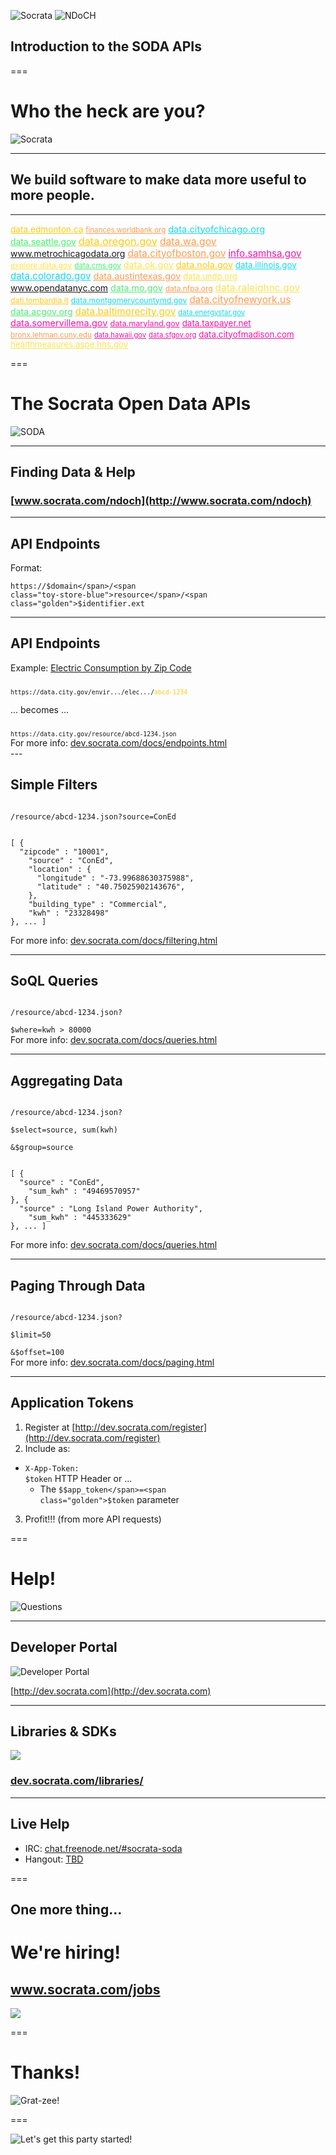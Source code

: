 ![Socrata](/presentations/img/socrata-white-medium.png) ![NDoCH](./img/logo-ndoch-dark.png)
## Introduction to the SODA APIs

===

# Who the heck are you?

![Socrata](/presentations/img/socrata-white.png)

---

<h2>We build <span class="toy-store-blue">software</span> to make data <span class="blushing-salmon">more useful</span> to <span class="golden">more people</span>.</h2>

---

<a href="http://data.edmonton.ca" style="font-size: 0.9718528167552157em; color: #ffca14">data.edmonton.ca</a> <a href="http://finances.worldbank.org" style="font-size: 0.819719552686058em; color: #ff9c4e">finances.worldbank.org</a> <a href="http://data.cityofchicago.org" style="font-size: 1.043138759161384em; color: #12daeb">data.cityofchicago.org</a> <a href="http://data.seattle.gov" style="font-size: 0.9908285962045588em; color: #49f071">data.seattle.gov</a> <a href="http://data.oregon.gov" style="font-size: 1.1644252949557434em; color: #ffca14">data.oregon.gov</a> <a href="http://data.wa.gov" style="font-size: 1.1222658041916949em; color: #ff9c4e">data.wa.gov</a> <a href="http://www.metrochicagodata.org" style="font-size: 1.0794537548060201em; color: #ffe34e">www.metrochicagodata.org</a> <a href="http://data.cityofboston.gov" style="font-size: 1.087944653283771em; color: #ff9c4e">data.cityofboston.gov</a> <a href="http://info.samhsa.gov" style="font-size: 1.0787512029829642em; color: #f513aa">info.samhsa.gov</a> <a href="http://explore.data.gov" style="font-size: 0.8892171155578309em; color: #ffe34e">explore.data.gov</a> <a href="http://data.cms.gov" style="font-size: 0.8350497450961663em; color: #49f071">data.cms.gov</a> <a href="http://data.ok.gov" style="font-size: 1.0333200063877164em; color: #ffe34e">data.ok.gov</a> <a href="http://data.nola.gov" style="font-size: 1.0186066951177302em; color: #ffca14">data.nola.gov</a> <a href="http://data.illinois.gov" style="font-size: 0.9555749989840487em; color: #12daeb">data.illinois.gov</a> <a href="http://data.colorado.gov" style="font-size: 1.0719275100814882em; color: #12daeb">data.colorado.gov</a> <a href="http://data.austintexas.gov" style="font-size: 1.0259146662165897em; color: #ff9c4e">data.austintexas.gov</a> <a href="http://data.undp.org" style="font-size: 0.9337584464305995em; color: #ffe34e">data.undp.org</a> <a href="http://www.opendatanyc.com" style="font-size: 1.1868966306082367em; color: #ffca14">www.opendatanyc.com</a> <a href="http://data.mo.gov" style="font-size: 1.0178676716625163em; color: #49f071">data.mo.gov</a> <a href="http://data.nfpa.org" style="font-size: 0.8534644212748409em; color: #ff9c4e">data.nfpa.org</a> <a href="http://data.raleighnc.gov" style="font-size: 1.105368836655453em; color: #ffe34e">data.raleighnc.gov</a> <a href="http://dati.lombardia.it" style="font-size: 0.8777353633765307em; color: #ffca14">dati.lombardia.it</a> <a href="http://data.montgomerycountymd.gov" style="font-size: 0.8757053002533361em; color: #12daeb">data.montgomerycountymd.gov</a> <a href="http://data.cityofnewyork.us" style="font-size: 1.1049674699548826em; color: #ff9c4e">data.cityofnewyork.us</a> <a href="http://data.acgov.org" style="font-size: 1.0078864861908388em; color: #49f071">data.acgov.org</a> <a href="http://data.baltimorecity.gov" style="font-size: 1.093549809954082em; color: #ffca14">data.baltimorecity.gov</a> <a href="http://data.energystar.gov" style="font-size: 0.8108595305429369em; color: #12daeb">data.energystar.gov</a> <a href="http://data.somervillema.gov" style="font-size: 1.040052008869448em; color: #f513aa">data.somervillema.gov</a> <a href="http://data.maryland.gov" style="font-size: 0.9037966401730131em; color: #f513aa">data.maryland.gov</a> <a href="http://data.taxpayer.net" style="font-size: 0.9614175179549839em; color: #f513aa">data.taxpayer.net</a> <a href="http://bronx.lehman.cuny.edu" style="font-size: 0.8398780823925059em; color: #ff9c4e">bronx.lehman.cuny.edu</a> <a href="http://data.hawaii.gov" style="font-size: 0.8024640714306497em; color: #f513aa">data.hawaii.gov</a> <a href="http://data.sfgov.org" style="font-size: 0.8017173009257776em; color: #f513aa">data.sfgov.org</a> <a href="http://data.cityofmadison.com" style="font-size: 0.9589713135559528em; color: #f513aa">data.cityofmadison.com</a> <a href="http://healthmeasures.aspe.hhs.gov" style="font-size: 0.9508117111767557em; color: #ffe34e">healthmeasures.aspe.hhs.gov</a>

===

# The Socrata Open Data APIs

![SODA](../../img/can.png)

---

## Finding Data &amp; Help

### [www.socrata.com/ndoch](http://www.socrata.com/ndoch)

---

## API Endpoints

Format:

<code>https://<span class="greenery">$domain</span>/<span class="toy-store-blue">resource</span>/<span class="golden">$identifier</span>.<span class="blushing-salmon">ext</span></code>

---

## API Endpoints

Example: [Electric Consumption by Zip Code](https://data.city.gov/Environmental-Sustainability/Electric-Consumption-by-ZIP-Code-2010/abcd-1234)

<code style="font-size: 0.7em"> https://<span class="greenery">data.city.gov</span>/envir.../elec.../<span style="color: #ffca14">abcd-1234</span> </code>

... becomes ...

<code style="font-size: 0.7em">
https://<span class="greenery">data.city.gov</span>/<span class="toy-store-blue">resource</span>/<span class="golden">abcd-1234</span>.<span class="blushing-salmon">json</span>
</code>

<footer>For more info: <a href="http://dev.socrata.com/docs/endpoints.html">dev.socrata.com/docs/endpoints.html</a></footer>
---

## Simple Filters

<code>
/resource/abcd-1234.json?<span class="toy-store-blue">source</span>=<span class="golden">ConEd</span>
</code>

<pre><code data-trim contenteditable class="javascript">
[ {
  "zipcode" : "10001",
    "source" : "ConEd",
    "location" : {
      "longitude" : "-73.99688630375988",
      "latitude" : "40.75025902143676",
    },
    "building_type" : "Commercial",
    "kwh" : "23328498"
}, ... ]
</code></pre>

<footer>For more info: <a href="http://dev.socrata.com/docs/filtering.html">dev.socrata.com/docs/filtering.html</a></footer>

---

## SoQL Queries

<code>
/resource/abcd-1234.json?<br/>
<span class="toy-store-blue">$where</span>=<span class="golden">kwh &gt; 80000</span>
</code>

<footer>For more info: <a href="http://dev.socrata.com/docs/queries.html">dev.socrata.com/docs/queries.html</a></footer>

---

## Aggregating Data

<code>
/resource/abcd-1234.json?<br/>
<span class="toy-store-blue">$select</span>=<span class="golden">source, sum(kwh)</span><br>
&amp;<span class="toy-store-blue">$group</span>=<span class="golden">source</span>
</code>

<pre><code data-trim contenteditable class="javascript">
[ {
  "source" : "ConEd",
    "sum_kwh" : "49469570957"
}, {
  "source" : "Long Island Power Authority",
    "sum_kwh" : "445333629"
}, ... ]
</code></pre>

<footer>For more info: <a href="http://dev.socrata.com/docs/queries.html">dev.socrata.com/docs/queries.html</a></footer>

---

## Paging Through Data

<code contenteditable>
/resource/abcd-1234.json?<br/>
<span class="toy-store-blue">$limit</span>=<span class="golden">50</span><br/>
&amp;<span class="toy-store-blue">$offset</span>=<span class="golden">100</span>
</code>

<footer>For more info: <a href="http://dev.socrata.com/docs/paging.html">dev.socrata.com/docs/paging.html</a></footer>

---

## Application Tokens

1. Register at [http://dev.socrata.com/register](http://dev.socrata.com/register)
2. Include as:
- <code><span class="toy-store-blue">X-App-Token</span>: <span class="golden">$token</span></code> HTTP Header or ... 
  - The <code><span class="toy-store-blue">$$app_token</span>=<span class="golden">$token</span></code> parameter
3. Profit!!! (from more API requests)

===

# Help!

![Questions](../../img/Question.tif.png)

---

## Developer Portal

![Developer Portal](../../img/Info.tif.png)

[http://dev.socrata.com](http://dev.socrata.com)

---

## Libraries & SDKs

<img src="../../img/socrata-heart-opensource.png"/>

### [dev.socrata.com/libraries/](http://dev.socrata.com/libraries/)

--- 

## Live Help

- IRC: [chat.freenode.net/#socrata-soda](irc://chat.freenode.net/#socrata-soda)
- Hangout: [TBD](http://example.com)

===

## One more thing...

<h1 class="fragment" data-fragment-index="0">We're hiring!</h1>

<h2 class="fragment" data-fragment-index="1"><a href="http://www.socrata.com/jobs">www.socrata.com/jobs</a></h2>

<div class="fragment" data-fragment-index="1">
  <img src="img/work_tounge.gif"/>
</div>

===

# Thanks!

![Grat-zee!](img/grat-zee.gif)

===

![Let's get this party started!](img/lets_get_this_party_started.gif)
